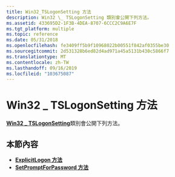 ```yaml
---
title: Win32_TSLogonSetting 方法
description: Win32 \_ TSLogonSetting 類別會公開下列方法。
ms.assetid: 433695D2-1F3B-4DEA-8707-6CCC2C9A6E7F
ms.tgt_platform: multiple
ms.topic: reference
ms.date: 05/31/2018
ms.openlocfilehash: fe3409ff5b9f10968022b00551f842af0355be30
ms.sourcegitcommit: 2d531328b6ed82d4ad971a45a5131b430c5866f7
ms.translationtype: MT
ms.contentlocale: zh-TW
ms.lasthandoff: 09/16/2019
ms.locfileid: "103675087"
---
```

# <a name="win32_tslogonsetting-methods"></a>Win32 \_ TSLogonSetting 方法

[**Win32 \_ TSLogonSetting**](win32-tslogonsetting.md)類別會公開下列方法。

## <a name="in-this-section"></a>本節內容

-   [**ExplicitLogon 方法**](win32-tslogonsetting-explicitlogon.md)
-   [**SetPromptForPassword 方法**](win32-tslogonsetting-setpromptforpassword.md)

 

 




